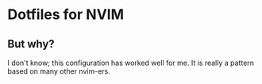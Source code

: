 # Dotfiles for NVIM
## But why?
I don't know; this configuration has worked well for me. It is really a pattern based on many other nvim-ers.
